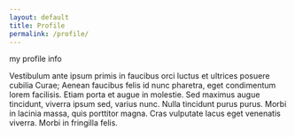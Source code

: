 ```yaml
---
layout: default
title: Profile
permalink: /profile/
---
```


my profile info

Vestibulum ante ipsum primis in faucibus orci luctus et ultrices posuere cubilia Curae; Aenean faucibus felis id nunc pharetra, eget condimentum lorem facilisis. Etiam porta et augue in molestie. Sed maximus augue tincidunt, viverra ipsum sed, varius nunc. Nulla tincidunt purus purus. Morbi in lacinia massa, quis porttitor magna. Cras vulputate lacus eget venenatis viverra. Morbi in fringilla felis.

